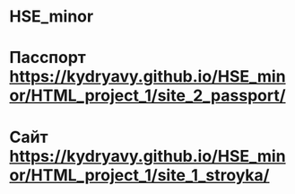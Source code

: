 # HSE_minor
# Пасспорт https://kydryavy.github.io/HSE_minor/HTML_project_1/site_2_passport/
# Сайт https://kydryavy.github.io/HSE_minor/HTML_project_1/site_1_stroyka/
